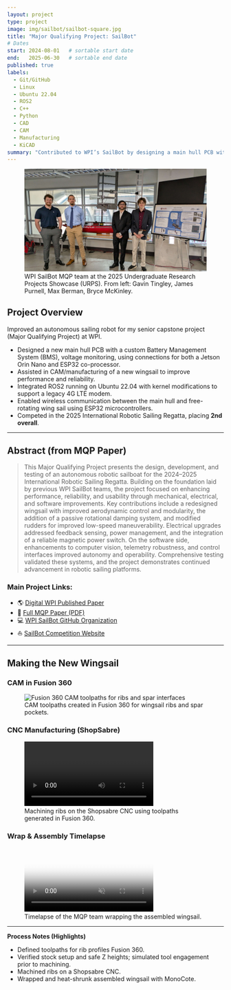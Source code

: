 ```yaml
---
layout: project
type: project
image: img/sailbot/sailbot-square.jpg
title: "Major Qualifying Project: SailBot"
# Dates
start: 2024-08-01   # sortable start date
end:   2025-06-30   # sortable end date
published: true
labels:
  - Git/GitHub
  - Linux
  - Ubuntu 22.04
  - ROS2
  - C++
  - Python
  - CAD
  - CAM
  - Manufacturing
  - KiCAD
summary: "Contributed to WPI’s SailBot by designing a main hull PCB with a custom BMS and Jetson Orin Nano + ESP32 architecture, and assisting in CAM/manufacturing of a new wingsail. We earned 2nd place at the 2025 International Robotic Sailing Regatta."
---
```


<figure>
  <img class="img-fluid" src="../img/sailbot/sailbot-urps.JPG" alt="WPI SailBot MQP team presenting at URPS with the autonomous sailing robot.">
  <figcaption class="text-center">
    WPI SailBot MQP team at the 2025 Undergraduate Research Projects Showcase (URPS).  
    From left: Gavin Tingley, James Purnell, Max Berman, Bryce McKinley.
  </figcaption>
</figure>


## Project Overview  
Improved an autonomous sailing robot for my senior capstone project (Major Qualifying Project) at WPI.  
- Designed a new main hull PCB with a custom Battery Management System (BMS), voltage monitoring, using connections for both a Jetson Orin Nano and ESP32 co-processor.
- Assisted in CAM/manufacturing of a new wingsail to improve performance and reliability.
- Integrated ROS2 running on Ubuntu 22.04 with kernel modifications to support a legacy 4G LTE modem.
- Enabled wireless communication between the main hull and free-rotating wing sail using ESP32 microcontrollers.
- Competed in the 2025 International Robotic Sailing Regatta, placing **2nd overall**.  

---

## Abstract (from MQP Paper)  
> This Major Qualifying Project presents the design, development, and testing of an autonomous robotic sailboat for the 2024–2025 International Robotic Sailing Regatta. Building on the foundation laid by previous WPI SailBot teams, the project focused on enhancing performance, reliability, and usability through mechanical, electrical, and software improvements. Key contributions include a redesigned wingsail with improved aerodynamic control and modularity, the addition of a passive rotational damping system, and modified rudders for improved low-speed maneuverability. Electrical upgrades addressed feedback sensing, power management, and the integration of a reliable magnetic power switch. On the software side, enhancements to computer vision, telemetry robustness, and control interfaces improved autonomy and operability. Comprehensive testing validated these systems, and the project demonstrates continued advancement in robotic sailing platforms.

### Main Project Links:
- 🌎 [Digital WPI Published Paper](https://digital.wpi.edu/concern/student_works/kd17cz447)
- 📄 [Full MQP Paper (PDF)](https://digital.wpi.edu/downloads/9z903467w?locale=en)
- 💻 [WPI SailBot GitHub Organization](https://github.com/wpisailbot)
- ⛵ [SailBot Competition Website](https://www.sailbot.org/)

---

## Making the New Wingsail

### CAM in Fusion 360
<figure class="my-3">
  <img
    src="{{ site.baseurl }}/img/sailbot/sailbot-ribs-1inch-CAM.png"
    class="img-fluid rounded shadow-sm"
    alt="Fusion 360 CAM toolpaths for ribs and spar interfaces">
  <figcaption class="text-muted text-center mt-2">
    CAM toolpaths created in Fusion 360 for wingsail ribs and spar pockets.
  </figcaption>
</figure>

### CNC Manufacturing (ShopSabre)
<figure class="my-3">
  <video
    class="w-100 rounded shadow-sm"
    controls
    playsinline
    preload="metadata">
    <source src="{{ site.baseurl }}/img/sailbot/sailbot-machiningribs.mp4" type="video/mp4">
    Your browser does not support the video tag. You can <a href="{{ site.baseurl }}/img/sailbot/sailbot-machiningribs.MOV">download the .MOV</a> instead.
  </video>
  <figcaption class="text-muted text-center mt-2">
    Machining ribs on the Shopsabre CNC using toolpaths generated in Fusion 360.
  </figcaption>
</figure>

### Wrap & Assembly Timelapse
<figure class="my-3">
  <video
    class="w-100 rounded shadow-sm"
    controls
    autoplay
    muted
    loop
    playsinline
    preload="metadata"
    poster="{{ site.baseurl }}/img/sailbot/sailbot-ribs-1inch-CAM.png">
    <source src="{{ site.baseurl }}/img/sailbot/sailbot-wrappingsail.mp4" type="video/mp4">
    Your browser does not support the video tag. You can <a href="{{ site.baseurl }}/img/sailbot/sailbot-wrappingsail.MOV">download the .MOV</a>.
  </video>
  <figcaption class="text-muted text-center mt-2">
    Timelapse of the MQP team wrapping the assembled wingsail.
  </figcaption>
</figure>

---

**Process Notes (Highlights)**
- Defined toolpaths for rib profiles Fusion 360.
- Verified stock setup and safe Z heights; simulated tool engagement prior to machining.
- Machined ribs on a Shopsabre CNC.
- Wrapped and heat-shrunk assembled wingsail with MonoCote.



